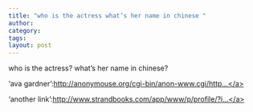```yaml
---
title: "who is the actress what’s her name in chinese "
author:
category: 
tags: 
layout: post
---
```

who is the actress? what’s her name in chinese?

‘ava gardner’:<a href="http://anonymouse.org/cgi-bin/anon-www.cgi/http://en.wikipedia.org/wiki/Ava_Gardner">http://anonymouse.org/cgi-bin/anon-www.cgi/http...</a>

‘another link’:<a href="http://www.strandbooks.com/app/www/p/profile/?isbn=0312312091">http://www.strandbooks.com/app/www/p/profile/?i...</a>

